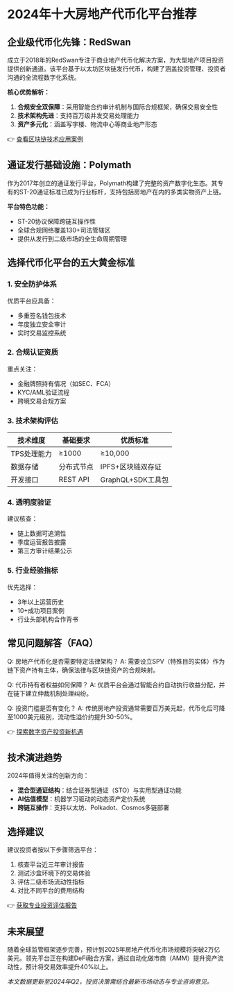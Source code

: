 # 2024年十大房地产代币化平台推荐

## 企业级代币化先锋：RedSwan

成立于2018年的RedSwan专注于商业地产代币化解决方案，为大型地产项目投资提供创新通道。该平台基于以太坊区块链发行代币，构建了涵盖投资管理、投资者沟通的全流程数字化系统。

**核心优势解析：**
1. **合规安全双保障**：采用智能合约审计机制与国际合规框架，确保交易安全性
2. **技术架构先进**：支持百万级并发交易处理能力
3. **资产多元化**：涵盖写字楼、物流中心等商业地产形态

👉 [查看区块链技术应用案例](https://bit.ly/okx_welcome)

## 通证发行基础设施：Polymath

作为2017年创立的通证发行平台，Polymath构建了完整的资产数字化生态。其专有的ST-20通证标准已成为行业标杆，支持包括房地产在内的多类实物资产上链。

**平台特色功能：**
- ST-20协议保障跨链互操作性
- 全球合规网络覆盖130+司法管辖区
- 提供从发行到二级市场的全生命周期管理

## 选择代币化平台的五大黄金标准

### 1. 安全防护体系
优质平台应具备：
- 多重签名钱包技术
- 年度独立安全审计
- 实时交易监控系统

### 2. 合规认证资质
重点关注：
- 金融牌照持有情况（如SEC、FCA）
- KYC/AML验证流程
- 跨境交易合规方案

### 3. 技术架构评估
| 技术维度 | 基础要求 | 优质标准 |
|---------|----------|----------|
| TPS处理能力 | ≥1000 | ≥10,000 |
| 数据存储 | 分布式节点 | IPFS+区块链双存证 |
| 开发接口 | REST API | GraphQL+SDK工具包 |

### 4. 透明度验证
建议核查：
- 链上数据可追溯性
- 季度运营报告披露
- 第三方审计结果公示

### 5. 行业经验指标
优先选择：
- 3年以上运营历史
- 10+成功项目案例
- 行业头部机构合作背书

## 常见问题解答（FAQ）

Q: 房地产代币化是否需要特定法律架构？
A: 需要设立SPV（特殊目的实体）作为链下资产持有主体，确保法律与区块链资产的合规映射。

Q: 代币持有者权益如何保障？
A: 优质平台会通过智能合约自动执行收益分配，并在链下建立仲裁机制处理纠纷。

Q: 投资门槛是否有变化？
A: 传统房地产投资通常需要百万美元起，代币化后可降至1000美元级别，流动性溢价约提升30-50%。

👉 [探索数字资产投资新机遇](https://bit.ly/okx_welcome)

## 技术演进趋势

2024年值得关注的创新方向：
- **混合型通证结构**：结合证券型通证（STO）与实用型通证功能
- **AI估值模型**：机器学习驱动的动态资产定价系统
- **跨链互操作**：支持以太坊、Polkadot、Cosmos多链部署

## 选择建议

建议投资者按以下步骤筛选平台：
1. 核查平台近三年审计报告
2. 测试沙盒环境下的交易体验
3. 评估二级市场流动性指标
4. 对比不同平台的费用结构

👉 [获取专业投资评估报告](https://bit.ly/okx_welcome)

## 未来展望

随着全球监管框架逐步完善，预计到2025年房地产代币化市场规模将突破2万亿美元。领先平台正在构建DeFi融合方案，通过自动化做市商（AMM）提升资产流动性，预计将交易效率提升40%以上。

*本文数据更新至2024年Q2，投资决策需结合最新市场动态与专业咨询意见。*